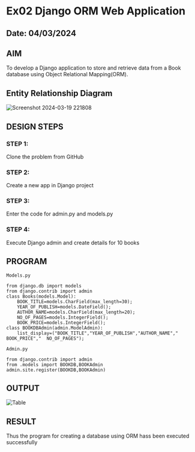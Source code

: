 # Ex02 Django ORM Web Application
## Date: 04/03/2024

## AIM
To develop a Django application to store and retrieve data from a Book database using Object Relational Mapping(ORM).

## Entity Relationship Diagram
![Screenshot 2024-03-19 221808](https://github.com/KMSusindhar/ORMs/assets/155904197/40fe9d97-c91e-44fa-8928-31b48aaadeef)



## DESIGN STEPS

### STEP 1:
Clone the problem from GitHub

### STEP 2:
Create a new app in Django project

### STEP 3:
Enter the code for admin.py and models.py

### STEP 4:
Execute Django admin and create details for 10 books

## PROGRAM
```
Models.py

from django.db import models
from django.contrib import admin
class Books(models.Model):
    BOOK_TITLE=models.CharField(max_length=30);
    YEAR_OF_PUBLISH=models.DateField();
    AUTHOR_NAME=models.CharField(max_length=20);
    NO_OF_PAGES=models.IntegerField();
    BOOK_PRICE=models.IntegerField();
class BOOKDBAdmin(admin.ModelAdmin):
    list_display=("BOOK_TITLE","YEAR_OF_PUBLISH","AUTHOR_NAME"," BOOK_PRICE","  NO_OF_PAGES");

Admin.py

from django.contrib import admin
from .models import BOOKDB,BOOKAdmin 
admin.site.register(BOOKDB,BOOKAdmin)
```
## OUTPUT

![Table ](https://github.com/KMSusindhar/ORM/assets/155904197/ace0dee7-9920-46e0-8d52-a78b26f08f6a)


## RESULT
Thus the program for creating a database using ORM hass been executed successfully
